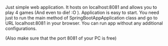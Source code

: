 Just simple web application. It hosts on localhost:8081 and allows you to play 4 games (And even to die! :O ).
Application is easy to start. You need just to run the main method of SpringBootAppApplication class and go to URL localhost:8081 in your browser.
You can run app without any additional configurations.

(Also make sure that the port 8081 of your PC is free)
